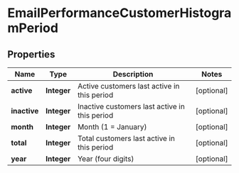 
# EmailPerformanceCustomerHistogramPeriod

## Properties
Name | Type | Description | Notes
------------ | ------------- | ------------- | -------------
**active** | **Integer** | Active customers last active in this period |  [optional]
**inactive** | **Integer** | Inactive customers last active in this period |  [optional]
**month** | **Integer** | Month (1 &#x3D; January) |  [optional]
**total** | **Integer** | Total customers last active in this period |  [optional]
**year** | **Integer** | Year (four digits) |  [optional]




